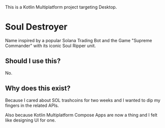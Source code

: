 This is a Kotlin Multiplatform project targeting Desktop.

# Soul Destroyer
Name inspired by a popular Solana Trading Bot and the Game "Supreme Commander" with its iconic Soul Ripper unit.

## Should I use this?
No.

## Why does this exist?
Because I cared about SOL trashcoins for two weeks and I wanted to dip my fingers in the related APIs.

Also because Kotlin Multiplatform Compose Apps are now a thing and I felt like designing UI for one.
